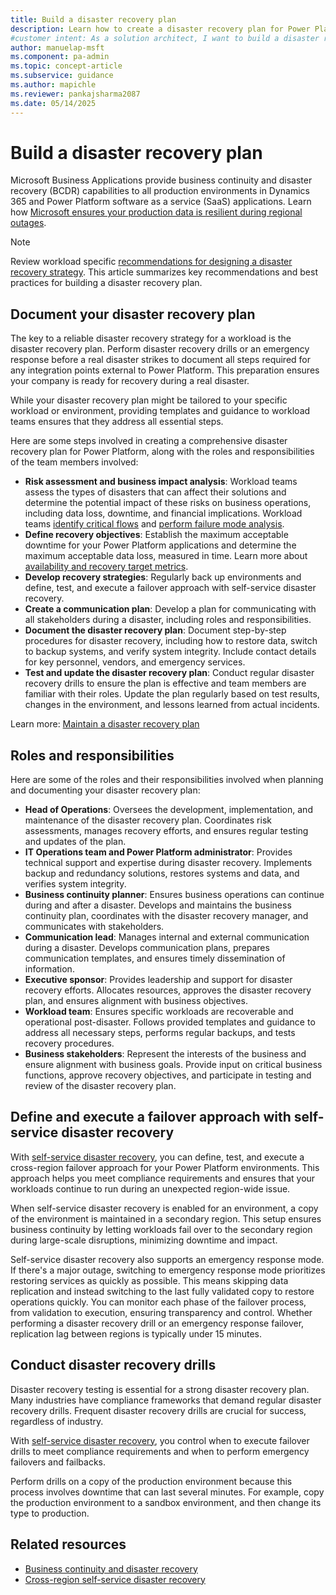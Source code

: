 ```yaml
---
title: Build a disaster recovery plan
description: Learn how to create a disaster recovery plan for Power Platform and Dynamics 365 to ensure business continuity during regional outages.
#customer intent: As a solution architect, I want to build a disaster recovery plan so that I can ensure business continuity during regional outages.
author: manuelap-msft
ms.component: pa-admin
ms.topic: concept-article
ms.subservice: guidance
ms.author: mapichle
ms.reviewer: pankajsharma2087
ms.date: 05/14/2025
---
```


# Build a disaster recovery plan

Microsoft Business Applications provide business continuity and disaster recovery (BCDR) capabilities to all production environments in Dynamics 365 and Power Platform software as a service (SaaS) applications. Learn how [Microsoft ensures your production data is resilient during regional outages](/power-platform/admin/business-continuity-disaster-recovery).

> [!NOTE]
> Review workload specific [recommendations for designing a disaster recovery strategy](/power-platform/well-architected/reliability/disaster-recovery). This article summarizes key recommendations and best practices for building a disaster recovery plan.

## Document your disaster recovery plan

The key to a reliable disaster recovery strategy for a workload is the disaster recovery plan. Perform disaster recovery drills or an emergency response before a real disaster strikes to document all steps required for any integration points external to Power Platform. This preparation ensures your company is ready for recovery during a real disaster.

While your disaster recovery plan might be tailored to your specific workload or environment, providing templates and guidance to workload teams ensures that they address all essential steps.

Here are some steps involved in creating a comprehensive disaster recovery plan for Power Platform, along with the roles and responsibilities of the team members involved:

- **Risk assessment and business impact analysis**: Workload teams assess the types of disasters that can affect their solutions and determine the potential impact of these risks on business operations, including data loss, downtime, and financial implications. Workload teams [identify critical flows](/power-platform/well-architected/reliability/identify-flows) and [perform failure mode analysis](/power-platform/well-architected/reliability/failure-mode-analysis).
- **Define recovery objectives**: Establish the maximum acceptable downtime for your Power Platform applications and determine the maximum acceptable data loss, measured in time. Learn more about [availability and recovery target metrics](/power-platform/well-architected/reliability/metrics).
- **Develop recovery strategies**: Regularly back up environments and define, test, and execute a failover approach with self-service disaster recovery.
- **Create a communication plan**: Develop a plan for communicating with all stakeholders during a disaster, including roles and responsibilities.
- **Document the disaster recovery plan**: Document step-by-step procedures for disaster recovery, including how to restore data, switch to backup systems, and verify system integrity. Include contact details for key personnel, vendors, and emergency services.
- **Test and update the disaster recovery plan**: Conduct regular disaster recovery drills to ensure the plan is effective and team members are familiar with their roles. Update the plan regularly based on test results, changes in the environment, and lessons learned from actual incidents.

Learn more: [Maintain a disaster recovery plan](/power-platform/well-architected/reliability/disaster-recovery#maintain-a-disaster-recovery-plan)

## Roles and responsibilities

Here are some of the roles and their responsibilities involved when planning and documenting your disaster recovery plan:

- **Head of Operations**: Oversees the development, implementation, and maintenance of the disaster recovery plan. Coordinates risk assessments, manages recovery efforts, and ensures regular testing and updates of the plan.
- **IT Operations team and Power Platform administrator**: Provides technical support and expertise during disaster recovery. Implements backup and redundancy solutions, restores systems and data, and verifies system integrity.
- **Business continuity planner**: Ensures business operations can continue during and after a disaster. Develops and maintains the business continuity plan, coordinates with the disaster recovery manager, and communicates with stakeholders.
- **Communication lead**: Manages internal and external communication during a disaster. Develops communication plans, prepares communication templates, and ensures timely dissemination of information.
- **Executive sponsor**: Provides leadership and support for disaster recovery efforts. Allocates resources, approves the disaster recovery plan, and ensures alignment with business objectives.
- **Workload team**: Ensures specific workloads are recoverable and operational post-disaster. Follows provided templates and guidance to address all necessary steps, performs regular backups, and tests recovery procedures.
- **Business stakeholders**: Represent the interests of the business and ensure alignment with business goals. Provide input on critical business functions, approve recovery objectives, and participate in testing and review of the disaster recovery plan.

## Define and execute a failover approach with self-service disaster recovery

With [self-service disaster recovery](/power-platform/admin/business-continuity-disaster-recovery), you can define, test, and execute a cross-region failover approach for your Power Platform environments. This approach helps you meet compliance requirements and ensures that your workloads continue to run during an unexpected region-wide issue.

When self-service disaster recovery is enabled for an environment, a copy of the environment is maintained in a secondary region. This setup ensures business continuity by letting workloads fail over to the secondary region during large-scale disruptions, minimizing downtime and impact.  

Self-service disaster recovery also supports an emergency response mode. If there's a major outage, switching to emergency response mode prioritizes restoring services as quickly as possible. This means skipping data replication and instead switching to the last fully validated copy to restore operations quickly. You can monitor each phase of the failover process, from validation to execution, ensuring transparency and control. Whether performing a disaster recovery drill or an emergency response failover, replication lag between regions is typically under 15 minutes.  

## Conduct disaster recovery drills

Disaster recovery testing is essential for a strong disaster recovery plan. Many industries have compliance frameworks that demand regular disaster recovery drills. Frequent disaster recovery drills are crucial for success, regardless of industry.

With [self-service disaster recovery](/power-platform/admin/business-continuity-disaster-recovery), you control when to execute failover drills to meet compliance requirements and when to perform emergency failovers and failbacks.  

Perform drills on a copy of the production environment because this process involves downtime that can last several minutes. For example, copy the production environment to a sandbox environment, and then change its type to production.

## Related resources

- [Business continuity and disaster recovery](/power-platform/admin/business-continuity-disaster-recovery)
- [Cross-region self-service disaster recovery](/power-platform/admin/business-continuity-disaster-recovery?tabs=new#cross-region-self-service-disaster-recovery-preview)
